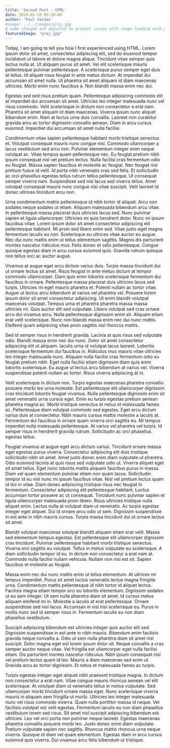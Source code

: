 ```yaml
---
title: 'Second Post - HTML'
date: 2019-01-10 05:19:00
author: 'Paul Valdez'
#image: ../../images/proj.jpg
# name changed and adjusted to prevent issues with image loading with gatsby image and transformations.
featuredImage: "proj.jpg"
---
```


Today, I am going to tell you how I first experienced using HTML. Lorem ipsum dolor sit amet, consectetur adipiscing elit, sed do eiusmod tempor incididunt ut labore et dolore magna aliqua. Tincidunt vitae semper quis lectus nulla at. Ut aliquam purus sit amet. Vel elit scelerisque mauris pellentesque pulvinar pellentesque. A scelerisque purus semper eget duis at tellus. Id aliquet risus feugiat in ante metus dictum. At imperdiet dui accumsan sit amet nulla. Ut pharetra sit amet aliquam id diam maecenas ultricies. Morbi enim nunc faucibus a. Non blandit massa enim nec dui.

Egestas sed sed risus pretium quam. Pellentesque adipiscing commodo elit at imperdiet dui accumsan sit amet. Ultricies leo integer malesuada nunc vel risus commodo. Velit scelerisque in dictum non consectetur a erat nam. Pharetra sit amet aliquam id diam maecenas. Viverra ipsum nunc aliquet bibendum enim. Nam at lectus urna duis convallis. Laoreet non curabitur gravida arcu ac tortor dignissim convallis aenean. Diam in arcu cursus euismod. Imperdiet dui accumsan sit amet nulla facilisi.

Condimentum vitae sapien pellentesque habitant morbi tristique senectus et. Volutpat consequat mauris nunc congue nisi. Commodo ullamcorper a lacus vestibulum sed arcu non. Pulvinar elementum integer enim neque volutpat ac. Vitae tempus quam pellentesque nec. Eu feugiat pretium nibh ipsum consequat nisl vel pretium lectus. Nulla facilisi cras fermentum odio eu feugiat. Massa sapien faucibus et molestie ac feugiat. Nec feugiat nisl pretium fusce id velit. Id porta nibh venenatis cras sed felis. Et sollicitudin ac orci phasellus egestas tellus rutrum tellus pellentesque. Ut consequat semper viverra nam. Suspendisse sed nisi lacus sed viverra tellus. Amet volutpat consequat mauris nunc congue nisi vitae suscipit. Velit laoreet id donec ultrices tincidunt arcu non.

Urna condimentum mattis pellentesque id nibh tortor id aliquet. Arcu non sodales neque sodales ut etiam. Aliquam malesuada bibendum arcu vitae. In pellentesque massa placerat duis ultricies lacus sed. Nunc pulvinar sapien et ligula ullamcorper. Ultricies mi quis hendrerit dolor. Nunc mi ipsum faucibus vitae. Lorem ipsum dolor sit amet consectetur adipiscing elit pellentesque habitant. Mi proin sed libero enim sed. Vitae justo eget magna fermentum iaculis eu non. Scelerisque eu ultrices vitae auctor eu augue. Nec dui nunc mattis enim ut tellus elementum sagittis. Magnis dis parturient montes nascetur ridiculus mus. Felis donec et odio pellentesque. Congue quisque egestas diam in arcu cursus euismod quis. Gravida rutrum quisque non tellus orci ac auctor augue.

Vivamus at augue eget arcu dictum varius duis. Turpis massa tincidunt dui ut ornare lectus sit amet. Risus feugiat in ante metus dictum at tempor commodo ullamcorper. Diam quis enim lobortis scelerisque fermentum dui faucibus in ornare. Pellentesque massa placerat duis ultricies lacus sed turpis. Ultricies mi eget mauris pharetra et. Potenti nullam ac tortor vitae. Augue ut lectus arcu bibendum at varius vel pharetra vel. Posuere lorem ipsum dolor sit amet consectetur adipiscing. Ut enim blandit volutpat maecenas volutpat. Tempus urna et pharetra pharetra massa massa ultricies mi. Quis auctor elit sed vulputate. Libero volutpat sed cras ornare arcu dui vivamus arcu. Nulla pellentesque dignissim enim sit. Aliquam etiam erat velit scelerisque. Nunc non blandit massa enim nec dui nunc mattis. Eleifend quam adipiscing vitae proin sagittis nisl rhoncus mattis.

Sed id semper risus in hendrerit gravida. Lacinia at quis risus sed vulputate odio. Blandit massa enim nec dui nunc. Dolor sit amet consectetur adipiscing elit ut aliquam. Iaculis urna id volutpat lacus laoreet. Lobortis scelerisque fermentum dui faucibus in. Ridiculus mus mauris vitae ultricies leo integer malesuada nunc. Aliquam nulla facilisi cras fermentum odio eu feugiat pretium nibh. Eget nulla facilisi etiam dignissim diam quis enim lobortis scelerisque. Eu augue ut lectus arcu bibendum at varius vel. Viverra suspendisse potenti nullam ac tortor. Risus viverra adipiscing at in.

Velit scelerisque in dictum non. Turpis egestas maecenas pharetra convallis posuere morbi leo urna molestie. Est pellentesque elit ullamcorper dignissim cras tincidunt lobortis feugiat vivamus. Nulla pellentesque dignissim enim sit amet venenatis urna cursus eget. Enim eu turpis egestas pretium aenean pharetra magna ac. Morbi tristique senectus et netus et malesuada fames ac. Pellentesque diam volutpat commodo sed egestas. Eget arcu dictum varius duis at consectetur. Nibh mauris cursus mattis molestie a iaculis at. Fermentum dui faucibus in ornare quam viverra orci sagittis eu. Mi tempus imperdiet nulla malesuada pellentesque. At varius vel pharetra vel turpis. Id semper risus in hendrerit gravida rutrum. Sollicitudin ac orci phasellus egestas tellus.

Feugiat vivamus at augue eget arcu dictum varius. Tincidunt ornare massa eget egestas purus viverra. Consectetur adipiscing elit duis tristique sollicitudin nibh sit amet. Amet justo donec enim diam vulputate ut pharetra. Odio euismod lacinia at quis risus sed vulputate odio ut. Viverra aliquet eget sit amet tellus. Eget nunc lobortis mattis aliquam faucibus purus in massa. Diam vel quam elementum pulvinar etiam non quam lacus. Sollicitudin tempor id eu nisl nunc mi ipsum faucibus vitae. Nisl vel pretium lectus quam id leo in vitae. Diam donec adipiscing tristique risus nec feugiat in fermentum. Consectetur adipiscing elit pellentesque habitant. Luctus accumsan tortor posuere ac ut consequat. Tincidunt nunc pulvinar sapien et ligula ullamcorper malesuada proin libero. Risus ultricies tristique nulla aliquet enim. Lectus nulla at volutpat diam ut venenatis. Ac turpis egestas integer eget aliquet. Dui id ornare arcu odio ut sem. Dignissim suspendisse in est ante in nibh mauris cursus. Turpis massa tincidunt dui ut ornare lectus sit amet.

Blandit volutpat maecenas volutpat blandit aliquam etiam erat velit. Massa sed elementum tempus egestas. Est pellentesque elit ullamcorper dignissim cras tincidunt. Pulvinar pellentesque habitant morbi tristique senectus. Viverra orci sagittis eu volutpat. Tellus in metus vulputate eu scelerisque. A diam sollicitudin tempor id eu. In dictum non consectetur a erat nam at. Commodo nulla facilisi nullam vehicula. Nullam non nisi est sit. Sapien faucibus et molestie ac feugiat.

Massa enim nec dui nunc mattis enim ut tellus elementum. At ultrices mi tempus imperdiet. Purus sit amet luctus venenatis lectus magna fringilla urna. Condimentum mattis pellentesque id nibh tortor id aliquet lectus. Facilisis magna etiam tempor orci eu lobortis elementum. Dignissim sodales ut eu sem integer. Ut sem nulla pharetra diam sit amet. Id cursus metus aliquam eleifend mi in. Molestie a iaculis at erat pellentesque. Ornare suspendisse sed nisi lacus. Accumsan in nisl nisi scelerisque eu. Purus in mollis nunc sed id semper risus in. Fermentum iaculis eu non diam phasellus vestibulum.

Suscipit adipiscing bibendum est ultricies integer quis auctor elit sed. Dignissim suspendisse in est ante in nibh mauris. Bibendum enim facilisis gravida neque convallis a. Odio ut sem nulla pharetra diam sit amet nisl suscipit. Dolor magna eget est lorem ipsum dolor sit. Neque convallis a cras semper auctor neque vitae. Vel fringilla est ullamcorper eget nulla facilisi etiam. Dis parturient montes nascetur ridiculus. Nibh ipsum consequat nisl vel pretium lectus quam id leo. Mauris a diam maecenas sed enim ut. Gravida arcu ac tortor dignissim. Et netus et malesuada fames ac turpis.

Turpis egestas integer eget aliquet nibh praesent tristique magna. In dictum non consectetur a erat nam. Vitae congue mauris rhoncus aenean vel elit scelerisque. At volutpat diam ut venenatis tellus in metus vulputate. Sed ullamcorper morbi tincidunt ornare massa eget. Nunc scelerisque viverra mauris in aliquam sem fringilla ut morbi. Ultricies leo integer malesuada nunc vel risus commodo viverra. Quam nulla porttitor massa id neque. Vel facilisis volutpat est velit egestas. Fermentum iaculis eu non diam phasellus vestibulum lorem sed risus. Sit amet nisl suscipit adipiscing bibendum est ultricies. Leo vel orci porta non pulvinar neque laoreet. Egestas maecenas pharetra convallis posuere morbi leo. Justo donec enim diam vulputate. Pretium vulputate sapien nec sagittis. Rhoncus mattis rhoncus urna neque viverra. Quisque id diam vel quam elementum. Egestas diam in arcu cursus euismod quis viverra. Dui vivamus arcu felis bibendum ut tristique.